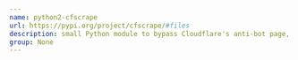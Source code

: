 ```yaml
---
name: python2-cfscrape
url: https://pypi.org/project/cfscrape/#files
description: small Python module to bypass Cloudflare's anti-bot page, using Requests. URL : https://pypi.org/project/cfscrape/#files Groups : None
group: None
---
```


